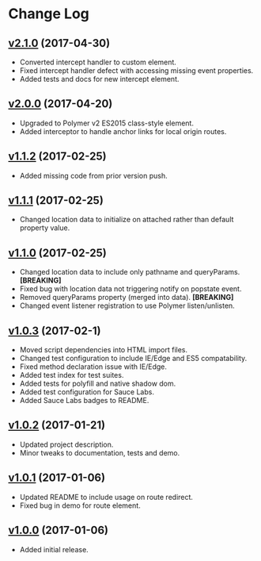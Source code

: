 # Change Log

## [v2.1.0](https://github.com/arsnebula/nebula-routing/releases/tag/v2.1.0) (2017-04-30)

- Converted intercept handler to custom element.
- Fixed intercept handler defect with accessing missing event properties.
- Added tests and docs for new intercept element.

## [v2.0.0](https://github.com/arsnebula/nebula-routing/releases/tag/v2.0.0) (2017-04-20)

- Upgraded to Polymer v2 ES2015 class-style element.
- Added interceptor to handle anchor links for local origin routes.

## [v1.1.2](https://github.com/arsnebula/nebula-routing/releases/tag/v1.1.2) (2017-02-25)

- Added missing code from prior version push.

## [v1.1.1](https://github.com/arsnebula/nebula-routing/releases/tag/v1.1.1) (2017-02-25)

- Changed location data to initialize on attached rather than default property value.

## [v1.1.0](https://github.com/arsnebula/nebula-routing/releases/tag/v1.1.0) (2017-02-25)

- Changed location data to include only pathname and queryParams. **[BREAKING]**
- Fixed bug with location data not triggering notify on popstate event.
- Removed queryParams property (merged into data). **[BREAKING]**
- Changed event listener registration to use Polymer listen/unlisten.

## [v1.0.3](https://github.com/arsnebula/nebula-routing/releases/tag/v1.0.3) (2017-02-1)

- Moved script dependencies into HTML import files.
- Changed test configuration to include IE/Edge and ES5 compatability.
- Fixed method declaration issue with IE/Edge.
- Added test index for test suites.
- Added tests for polyfill and native shadow dom.
- Added test configuration for Sauce Labs.
- Added Sauce Labs badges to README.

## [v1.0.2](https://github.com/arsnebula/nebula-routing/releases/tag/v1.0.2) (2017-01-21)

- Updated project description.
- Minor tweaks to documentation, tests and demo.

## [v1.0.1](https://github.com/arsnebula/nebula-routing/releases/tag/v1.0.1) (2017-01-06)

- Updated README to include usage on route redirect.
- Fixed bug in demo for route element.

## [v1.0.0](https://github.com/arsnebula/nebula-routing/releases/tag/v1.0.0) (2017-01-06)

- Added initial release.